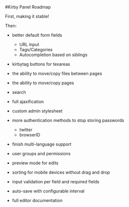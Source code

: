 #Kirby Panel Roadmap

First, making it stable!

Then: 

- better default form fields

	- URL input
	- Tags/Categories
	- Autocompletion based on siblings

- kirbytag buttons for texareas
- the ability to move/copy files between pages
- the ability to move/copy pages
- search
- full ajaxification 
- custom admin stylesheet
- more authentication methods to stop storing passwords

	- twitter
	- browserID

- finish multi-language support
- user groups and permissions
- preview mode for edits
- sorting for mobile devices without drag and drop
- input validation per field and required fields
- auto-save with configurable interval
- full editor documentation